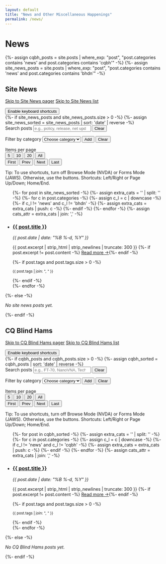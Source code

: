 ```yaml
---
layout: default
title: "News and Other Miscellaneous Happenings"
permalink: /news/
---
```


# News

{%- assign cqbh_posts = site.posts | where_exp: "post", "post.categories contains 'news' and post.categories contains 'cqbh'" -%}
{%- assign site_news_posts = site.posts | where_exp: "post", "post.categories contains 'news' and post.categories contains 'bhdn'" -%}

<section class="news-section" id="site-news" data-pager data-default-size="5" data-pager-focus="heading" aria-labelledby="site-news-heading">
  <h2 id="site-news-heading">Site News</h2>
  <p>
    <a class="skip-link" href="#site-news-pager">Skip to Site News pager</a>
    <a class="skip-link" href="#site-news-list">Skip to Site News list</a>
  </p>
  <div class="pager-shortcuts-toggle">
    <button type="button" data-pager-shortcuts-toggle aria-pressed="false">Enable keyboard shortcuts</button>
  </div>
  {%- if site_news_posts and site_news_posts.size > 0 -%}
  {%- assign site_news_sorted = site_news_posts | sort: 'date' | reverse -%}
  <form class="pager-search" role="search" aria-label="Search site news posts">
    <label for="site-news-search">Search posts</label>
    <input id="site-news-search" type="search" placeholder="e.g., policy, release, net updates" data-pager-search>
    <button type="button" data-pager-search-clear aria-label="Clear search">Clear</button>
  </form>
  <form class="pager-cats" aria-label="Filter by category">
    <label for="site-news-cat">Filter by category</label>
    <select id="site-news-cat" data-pager-cat-select>
      <option value="">Choose category</option>
    </select>
    <button type="button" data-pager-cat-add>Add</button>
    <button type="button" data-pager-cat-clear>Clear</button>
    <div class="pager-cat-active" data-pager-cat-active aria-live="polite" aria-atomic="true"></div>
  </form>
  <div class="pager-toolbar">
    <span class="pager-label">Items per page</span>
    <div class="pager-size-buttons" role="group" aria-label="Items per page">
      <button type="button" data-pager-size-btn="5" aria-pressed="true">5</button>
      <button type="button" data-pager-size-btn="10">10</button>
      <button type="button" data-pager-size-btn="20">20</button>
      <button type="button" data-pager-size-btn="all">All</button>
    </div>
    <nav class="pager-nav" id="site-news-pager" aria-label="Site News Pagination" aria-controls="site-news-list" aria-describedby="site-news-status" tabindex="-1">
      <button type="button" data-pager-first aria-label="First page">First</button>
      <button type="button" data-pager-prev aria-label="Previous page">Prev</button>
      <span data-pager-pages></span>
      <button type="button" data-pager-next aria-label="Next page">Next</button>
      <button type="button" data-pager-last aria-label="Last page">Last</button>
      <span class="pager-status" id="site-news-status" data-pager-status-visible></span>
      <span class="sr-only" role="status" aria-live="polite" aria-atomic="true" data-pager-status></span>
    </nav>
  </div>
  <p class="pager-help">Tip: To use shortcuts, turn off Browse Mode (NVDA) or Forms Mode (JAWS). Otherwise, use the buttons. Shortcuts: Left/Right or Page Up/Down; Home/End.</p>
  <ul class="news-list" id="site-news-list" data-pager-list tabindex="-1">
    {%- for post in site_news_sorted -%}
    {%- assign extra_cats = '' | split: '' -%}
    {%- for c in post.categories -%}
      {%- assign c_l = c | downcase -%}
      {%- if c_l != 'news' and c_l != 'bhdn' -%}
        {%- assign extra_cats = extra_cats | push: c -%}
      {%- endif -%}
    {%- endfor -%}
    {%- assign cats_attr = extra_cats | join: ',' -%}
    <li data-cats="{{ cats_attr }}">
      <h3 class="news-item-title"><a href="{{ post.url | relative_url }}">{{ post.title }}</a></h3>
      <p><em>{{ post.date | date: "%B %-d, %Y" }}</em></p>
      <p>{{ post.excerpt | strip_html | strip_newlines | truncate: 300 }}
      {%- if post.excerpt != post.content -%} <a href="{{ post.url | relative_url }}">Read more →</a>{%- endif -%}</p>
      {%- if post.tags and post.tags.size > 0 -%}<p><small>{{ post.tags | join: ", " }}</small></p>{%- endif -%}
    </li>
    {%- endfor -%}
  </ul>
  {%- else -%}
  <p><em>No site news posts yet.</em></p>
  {%- endif -%}
</section>

<section class="news-section" id="cqbh-news" data-pager data-default-size="5" data-pager-focus="heading" aria-labelledby="cqbh-news-heading">
  <h2 id="cqbh-news-heading">CQ Blind Hams</h2>
  <p>
    <a class="skip-link" href="#cqbh-news-pager">Skip to CQ Blind Hams pager</a>
    <a class="skip-link" href="#cqbh-news-list">Skip to CQ Blind Hams list</a>
  </p>
  <div class="pager-shortcuts-toggle">
    <button type="button" data-pager-shortcuts-toggle aria-pressed="false">Enable keyboard shortcuts</button>
  </div>
  {%- if cqbh_posts and cqbh_posts.size > 0 -%}
  {%- assign cqbh_sorted = cqbh_posts | sort: 'date' | reverse -%}
  <form class="pager-search" role="search" aria-label="Search CQ Blind Hams posts">
    <label for="cqbh-news-search">Search posts</label>
    <input id="cqbh-news-search" type="search" placeholder="e.g., FT-70, NanoVNA, TechZoom" data-pager-search>
    <button type="button" data-pager-search-clear aria-label="Clear search">Clear</button>
  </form>
  <form class="pager-cats" aria-label="Filter by category">
    <label for="cqbh-news-cat">Filter by category</label>
    <select id="cqbh-news-cat" data-pager-cat-select>
      <option value="">Choose category</option>
    </select>
    <button type="button" data-pager-cat-add>Add</button>
    <button type="button" data-pager-cat-clear>Clear</button>
    <div class="pager-cat-active" data-pager-cat-active aria-live="polite" aria-atomic="true"></div>
  </form>
  <div class="pager-toolbar">
    <span class="pager-label">Items per page</span>
    <div class="pager-size-buttons" role="group" aria-label="Items per page">
      <button type="button" data-pager-size-btn="5" aria-pressed="true">5</button>
      <button type="button" data-pager-size-btn="10">10</button>
      <button type="button" data-pager-size-btn="20">20</button>
      <button type="button" data-pager-size-btn="all">All</button>
    </div>
    <nav class="pager-nav" id="cqbh-news-pager" aria-label="CQ Blind Hams Pagination" aria-controls="cqbh-news-list" aria-describedby="cqbh-news-status" tabindex="-1">
      <button type="button" data-pager-first aria-label="First page">First</button>
      <button type="button" data-pager-prev aria-label="Previous page">Prev</button>
      <span data-pager-pages></span>
      <button type="button" data-pager-next aria-label="Next page">Next</button>
      <button type="button" data-pager-last aria-label="Last page">Last</button>
      <span class="pager-status" id="cqbh-news-status" data-pager-status-visible></span>
      <span class="sr-only" role="status" aria-live="polite" aria-atomic="true" data-pager-status></span>
    </nav>
  </div>
  <p class="pager-help">Tip: To use shortcuts, turn off Browse Mode (NVDA) or Forms Mode (JAWS). Otherwise, use the buttons. Shortcuts: Left/Right or Page Up/Down; Home/End.</p>
  <ul class="news-list" id="cqbh-news-list" data-pager-list tabindex="-1">
    {%- for post in cqbh_sorted -%}
    {%- assign extra_cats = '' | split: '' -%}
    {%- for c in post.categories -%}
      {%- assign c_l = c | downcase -%}
      {%- if c_l != 'news' and c_l != 'cqbh' -%}
        {%- assign extra_cats = extra_cats | push: c -%}
      {%- endif -%}
    {%- endfor -%}
    {%- assign cats_attr = extra_cats | join: ',' -%}
    <li data-cats="{{ cats_attr }}">
      <h3 class="news-item-title"><a href="{{ post.url | relative_url }}">{{ post.title }}</a></h3>
      <p><em>{{ post.date | date: "%B %-d, %Y" }}</em></p>
      <p>{{ post.excerpt | strip_html | strip_newlines | truncate: 300 }}
      {%- if post.excerpt != post.content -%} <a href="{{ post.url | relative_url }}">Read more →</a>{%- endif -%}</p>
      {%- if post.tags and post.tags.size > 0 -%}<p><small>{{ post.tags | join: ", " }}</small></p>{%- endif -%}
    </li>
    {%- endfor -%}
  </ul>
  {%- else -%}
  <p><em>No CQ Blind Hams posts yet.</em></p>
  {%- endif -%}
</section>

<script defer src="{{ '/assets/js/pager.js' | relative_url }}"></script>
